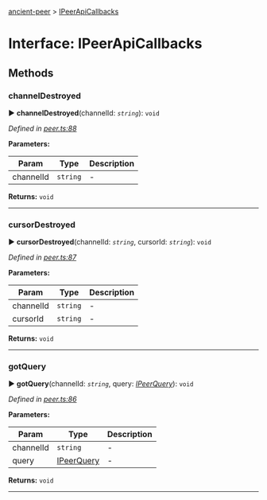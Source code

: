 [ancient-peer](../README.md) > [IPeerApiCallbacks](../interfaces/ipeerapicallbacks.md)



# Interface: IPeerApiCallbacks


## Methods
<a id="channeldestroyed"></a>

###  channelDestroyed

► **channelDestroyed**(channelId: *`string`*): `void`



*Defined in [peer.ts:88](https://github.com/AncientSouls/Peer/blob/702c3e9/src/lib/peer.ts#L88)*



**Parameters:**

| Param | Type | Description |
| ------ | ------ | ------ |
| channelId | `string`   |  - |





**Returns:** `void`





___

<a id="cursordestroyed"></a>

###  cursorDestroyed

► **cursorDestroyed**(channelId: *`string`*, cursorId: *`string`*): `void`



*Defined in [peer.ts:87](https://github.com/AncientSouls/Peer/blob/702c3e9/src/lib/peer.ts#L87)*



**Parameters:**

| Param | Type | Description |
| ------ | ------ | ------ |
| channelId | `string`   |  - |
| cursorId | `string`   |  - |





**Returns:** `void`





___

<a id="gotquery"></a>

###  gotQuery

► **gotQuery**(channelId: *`string`*, query: *[IPeerQuery](ipeerquery.md)*): `void`



*Defined in [peer.ts:86](https://github.com/AncientSouls/Peer/blob/702c3e9/src/lib/peer.ts#L86)*



**Parameters:**

| Param | Type | Description |
| ------ | ------ | ------ |
| channelId | `string`   |  - |
| query | [IPeerQuery](ipeerquery.md)   |  - |





**Returns:** `void`





___


